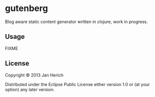 # gutenberg

Blog aware static content generator written in clojure, work in progress.

## Usage

FIXME

## License

Copyright © 2013 Jan Herich

Distributed under the Eclipse Public License either version 1.0 or (at
your option) any later version.
